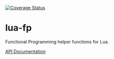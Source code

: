 [![Coverage Status](https://coveralls.io/repos/github/JesterXL/lua-fp/badge.svg?branch=master)](https://coveralls.io/github/JesterXL/lua-fp?branch=master)

# lua-fp
Functional Programming helper functions for Lua.

[API Documentation](https://jesterxl.github.io/lua-fp/doc/index.html)